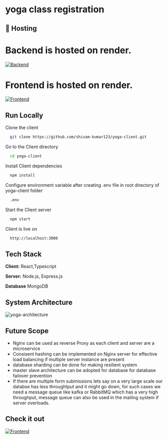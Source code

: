 # yoga class registration

## 🔗 Hosting
# Backend is hosted on render.
[![Backend](https://img.shields.io/badge/Backend-deployed-brightgreen?style=for-the-badge&logo=appveyor)](https://yoga-server-2ew8.onrender.com/)
# Frontend is hosted on render.
[![Frontend](https://img.shields.io/badge/Frontend-deployed-blueviolet?style=for-the-badge&logo=appveyor)](https://yoga-client-e1u4.onrender.com/)


## Run Locally

Clone the client

```bash
  git clone https://github.com/shivam-kumar123/yoga-client.git
```

Go to the Client directory

```bash
  cd yoga-client
```

Install Client dependencies

```bash
  npm install
```

Configure environment variable after creating .env file in root directory of yoga-client folder

```bash
  .env
```

Start the Client server 

```bash
  npm start
```

Client is live on 

```bash
  http://localhost:3000
```



## Tech Stack

**Client:** React,Typescript

**Server:** Node.js, Express.js

**Database** MongoDB




## System Architecture
![yoga-architecture](https://github.com/shivam-kumar123/yoga-client/assets/75497119/feeebd72-62e3-4f24-9909-7654c364dbf6)



## Future Scope

- Nginx can be used as reverse Proxy as each client and server are a microservice
- Consisent hashing can be implemented on Nginx server for effective load balancing if multiple server instance are present 
- database sharding can be done for making resilient system
- master slave architecture can be adopted for database for database failover prevention
- If there are multiple form submissions lets say on a very large scale our databse has less throughtput and it might go down, for such cases we need a message queue like kafka or RabbitMQ which has a very high throughput, message queue can also be used in the mailing system if server overloads.

## Check it out
[![Frontend](https://img.shields.io/badge/Project-deployed-blue?style=for-the-badge&logo=appveyor)](https://yoga-client-e1u4.onrender.com/)